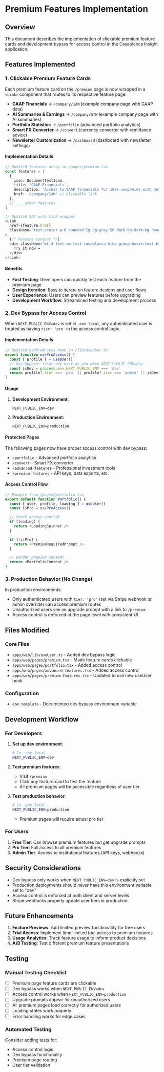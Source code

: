 # Premium Features Implementation

## Overview

This document describes the implementation of clickable premium feature cards and development bypass for access control in the Casablanca Insight application.

## Features Implemented

### 1. Clickable Premium Feature Cards

Each premium feature card on the `/premium` page is now wrapped in a `<Link>` component that routes to its respective feature page:

- **GAAP Financials** → `/company/IAM` (example company page with GAAP data)
- **AI Summaries & Earnings** → `/company/ATW` (example company page with AI summaries)
- **Portfolio Statistics** → `/portfolio` (advanced portfolio analytics)
- **Smart FX Converter** → `/convert` (currency converter with remittance advice)
- **Newsletter Customization** → `/dashboard` (dashboard with newsletter settings)

#### Implementation Details

```typescript
// Updated features array in /pages/premium.tsx
const features = [
  {
    icon: DocumentTextIcon,
    title: 'GAAP Financials',
    description: 'Access to GAAP financials for 100+ companies with detailed analysis',
    href: '/company/IAM' // Clickable link
  },
  // ... other features
]

// Updated JSX with Link wrapper
<Link 
  href={feature.href}
  className="text-center p-6 rounded-lg bg-gray-50 dark:bg-dark-bg hover:bg-gray-100 dark:hover:bg-dark-hover transition-colors cursor-pointer group"
>
  {/* Feature content */}
  <div className="mt-4 text-sm text-casablanca-blue group-hover:text-blue-600 transition-colors">
    Try it now →
  </div>
</Link>
```

#### Benefits

- **Fast Testing**: Developers can quickly test each feature from the premium page
- **Design Iteration**: Easy to iterate on feature designs and user flows
- **User Experience**: Users can preview features before upgrading
- **Development Workflow**: Streamlined testing and development process

### 2. Dev Bypass for Access Control

When `NEXT_PUBLIC_ENV=dev` is set in `.env.local`, any authenticated user is treated as having `tier: 'pro'` in the access control logic.

#### Implementation Details

```typescript
// Updated useProAccess hook in /lib/useUser.ts
export function useProAccess() {
  const { profile } = useUser()
  // Dev bypass: treat any user as pro when NEXT_PUBLIC_ENV=dev
  const isDev = process.env.NEXT_PUBLIC_ENV === 'dev'
  return profile?.tier === 'pro' || profile?.tier === 'admin' || isDev
}
```

#### Usage

1. **Development Environment**:
   ```env
   NEXT_PUBLIC_ENV=dev
   ```

2. **Production Environment**:
   ```env
   NEXT_PUBLIC_ENV=production
   ```

#### Protected Pages

The following pages now have proper access control with dev bypass:

- `/portfolio` - Advanced portfolio analytics
- `/convert` - Smart FX converter
- `/advanced-features` - Professional investment tools
- `/premium-features` - API keys, data exports, etc.

#### Access Control Flow

```typescript
// Example from /pages/portfolio.tsx
export default function Portfolio() {
  const { user, profile, loading } = useUser()
  const isPro = useProAccess()

  // Check access control
  if (loading) {
    return <LoadingSpinner />
  }

  if (!isPro) {
    return <PremiumRequiredPrompt />
  }

  // Render premium content
  return <PortfolioContent />
}
```

### 3. Production Behavior (No Change)

In production environments:

- Only authenticated users with `tier: 'pro'` (set via Stripe webhook or admin override) can access premium routes
- Unauthorized users see an upgrade prompt with a link to `/premium`
- Access control is enforced at the page level with consistent UI

## Files Modified

### Core Files
- `apps/web/lib/useUser.ts` - Added dev bypass logic
- `apps/web/pages/premium.tsx` - Made feature cards clickable
- `apps/web/pages/portfolio.tsx` - Added access control
- `apps/web/pages/advanced-features.tsx` - Added access control
- `apps/web/pages/premium-features.tsx` - Updated to use new useUser hook

### Configuration
- `env.template` - Documented dev bypass environment variable

## Development Workflow

### For Developers

1. **Set up dev environment**:
   ```bash
   # In .env.local
   NEXT_PUBLIC_ENV=dev
   ```

2. **Test premium features**:
   - Visit `/premium`
   - Click any feature card to test the feature
   - All premium pages will be accessible regardless of user tier

3. **Test production behavior**:
   ```bash
   # In .env.local
   NEXT_PUBLIC_ENV=production
   ```
   - Premium pages will require actual pro tier

### For Users

1. **Free Tier**: Can browse premium features but get upgrade prompts
2. **Pro Tier**: Full access to all premium features
3. **Admin Tier**: Access to institutional features (API keys, webhooks)

## Security Considerations

- Dev bypass only works when `NEXT_PUBLIC_ENV=dev` is explicitly set
- Production deployments should never have this environment variable set to "dev"
- Access control is enforced at both client and server levels
- Stripe webhooks properly update user tiers in production

## Future Enhancements

1. **Feature Previews**: Add limited preview functionality for free users
2. **Trial Access**: Implement time-limited trial access to premium features
3. **Usage Analytics**: Track feature usage to inform product decisions
4. **A/B Testing**: Test different premium feature presentations

## Testing

### Manual Testing Checklist

- [ ] Premium page feature cards are clickable
- [ ] Dev bypass works when `NEXT_PUBLIC_ENV=dev`
- [ ] Access control works when `NEXT_PUBLIC_ENV=production`
- [ ] Upgrade prompts appear for unauthorized users
- [ ] All premium pages load correctly for authorized users
- [ ] Loading states work properly
- [ ] Error handling works for edge cases

### Automated Testing

Consider adding tests for:
- Access control logic
- Dev bypass functionality
- Premium page routing
- User tier validation 